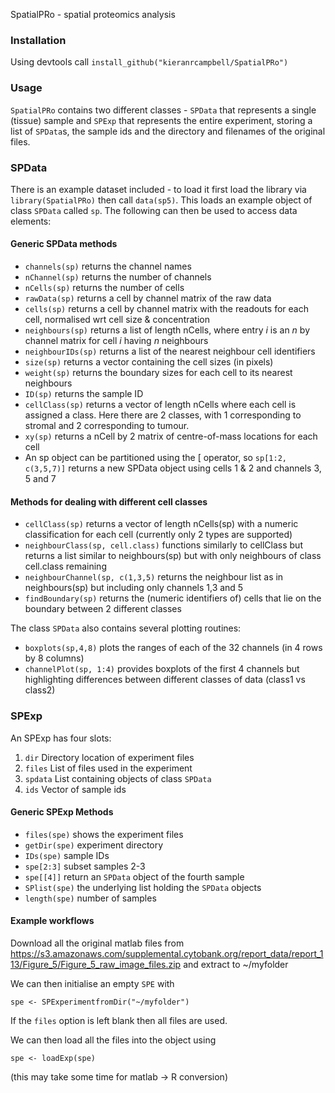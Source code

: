 SpatialPRo - spatial proteomics analysis

### Installation

Using devtools call `install_github("kieranrcampbell/SpatialPRo")`

### Usage

`SpatialPRo` contains two different classes - `SPData` that represents a single (tissue) sample and `SPExp` that represents the entire experiment, storing a list of `SPData`s, the sample ids and the directory and filenames of the original files.

### SPData

There is an example dataset included - to load it first load the library via `library(SpatialPRo)` then call `data(sp5)`. This loads an example object of class `SPData` called `sp`. The following can then be used to access data elements:

#### Generic SPData methods
* `channels(sp)` returns the channel names
* `nChannel(sp)` returns the number of channels
* `nCells(sp)` returns the number of cells
* `rawData(sp)` returns a cell by channel matrix of the raw data
* `cells(sp)` returns a cell by channel matrix with the readouts for each cell, normalised wrt cell size & concentration
* `neighbours(sp)` returns a list of length nCells, where entry *i*  is an *n* by channel matrix for cell *i* having *n* neighbours
* `neighbourIDs(sp)` returns a list of the nearest neighbour cell identifiers
* `size(sp)` returns a vector containing the cell sizes (in pixels)
* `weight(sp)` returns the boundary sizes for each cell to its nearest neighbours
* `ID(sp)` returns the sample ID
* `cellClass(sp)` returns a vector of length nCells where each cell is assigned a class. Here there are 2 classes, with 1 corresponding to stromal and 2 corresponding to tumour.
* `xy(sp)` returns a nCell by 2 matrix of centre-of-mass locations for each cell
* An sp object can be partitioned using the [ operator, so `sp[1:2, c(3,5,7)]` returns a new SPData object
using cells 1 & 2 and channels 3, 5 and 7

#### Methods for dealing with different cell classes
* `cellClass(sp)` returns a vector of length nCells(sp) with a numeric classification for each cell (currently only 2 types are supported)
* `neighbourClass(sp, cell.class)` functions similarly to cellClass but returns a list similar to neighbours(sp) but with only neighbours of class cell.class remaining
* `neighbourChannel(sp, c(1,3,5)` returns the neighbour list as in neighbours(sp) but including only channels 1,3 and 5
* `findBoundary(sp)` returns the (numeric identifiers of) cells that lie on the boundary between 2 different classes


The class `SPData` also contains several plotting routines:

* `boxplots(sp,4,8)` plots the ranges of each of the 32 channels (in 4 rows by 8 columns)
* `channelPlot(sp, 1:4)` provides boxplots of the first 4 channels but highlighting differences between different classes of data (class1 vs class2)

### SPExp

An SPExp has four slots:

1. `dir` Directory location of experiment files
2. `files` List of files used in the experiment
3. `spdata` List containing objects of class `SPData`
4. `ids` Vector of sample ids

#### Generic SPExp Methods
* `files(spe)` shows the experiment files
* `getDir(spe)` experiment directory
* `IDs(spe)` sample IDs
* `spe[2:3]` subset samples 2-3
* `spe[[4]]` return an `SPData` object of the fourth sample
* `SPlist(spe)` the underlying list holding the `SPData` objects
* `length(spe)` number of samples

#### Example workflows
Download all the original matlab files from
https://s3.amazonaws.com/supplemental.cytobank.org/report_data/report_113/Figure_5/Figure_5_raw_image_files.zip
and extract to
~/myfolder

We can then initialise an empty `SPE` with

`spe <- SPExperimentfromDir("~/myfolder")`

If the `files` option is left blank then all files are used.

We can then load all the files into the object using

`spe <- loadExp(spe)`

(this may take some time for matlab -> R conversion)

